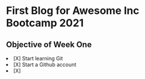 <h1>First Blog for Awesome Inc Bootcamp 2021</h1>
<h2> Objective of Week One</h2>
<li>[X] Start learning Git</li>
<li>[X] Start a Github account</li>
<li>[X] 


